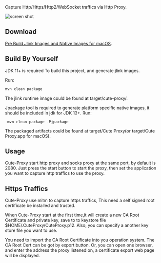
Capture Http/Https/Http2/WebSocket traffics via Http Proxy.

![screen shot](https://raw.githubusercontent.com/hsiafan/cute-proxy/master/images/screenshot_1.png)

## Download
[Pre Build Jlink Images and Native Images for macOS](https://github.com/hsiafan/cute-proxy/releases).

## Build By Yourself
JDK 11+ is required To build this project, and generate jlink images.

Run:
```sh
mvn clean package
```
The jlink runtime image could be found at target/cute-proxy/.

Jpackage tool is required to generate platform specific native images, it should be included in jdk for JDK 13+.
Run: 

```
 mvn clean package -Pjpackage
``` 

The packaged artifacts could be found at target/Cute Proxy(or target/Cute Proxy.app for macOS).


## Usage

Cute-Proxy start http proxy and socks proxy at the same port, by default is 2080.
Just press the start button to start the proxy, then set the application you want to capture http traffics to use the proxy.


## Https Traffics
Cute-Proxy use mitm to capture https traffics, This need a self signed root certificate be installed and trusted.

When Cute-Proxy start at the first time,it will create a new CA Root Certificate and private key, save to to keystore file $HOME/.CuteProxy/CuteProxy.p12.
Also, you can specify a another key store file you want to use. 

You need to import the CA Root Certificate into you operation system. The CA Root Cert can be got by export button.
Or, you can open one browser, and enter the address the proxy listened on, a certificate export web page will be displayed.
